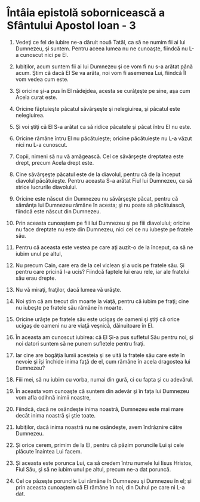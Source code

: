 # &#206;nt&#226;ia epistol&#259; soborniceasc&#259; a Sf&#226;ntului Apostol Ioan - 3

1. Vedeţi ce fel de iubire ne-a dăruit nouă Tatăl, ca să ne numim fii ai lui Dumnezeu, şi suntem. Pentru aceea lumea nu ne cunoaşte, fiindcă nu L-a cunoscut nici pe El. 

2. Iubiţilor, acum suntem fii ai lui Dumnezeu şi ce vom fi nu s-a arătat până acum. Ştim că dacă El Se va arăta, noi vom fi asemenea Lui, fiindcă Îl vom vedea cum este. 

3. Şi oricine şi-a pus în El nădejdea, acesta se curăţeşte pe sine, aşa cum Acela curat este. 

4. Oricine făptuieşte păcatul săvârşeşte şi nelegiuirea, şi păcatul este nelegiuirea. 

5. Şi voi ştiţi că El S-a arătat ca să ridice păcatele şi păcat întru El nu este. 

6. Oricine rămâne întru El nu păcătuieşte; oricine păcătuieşte nu L-a văzut nici nu L-a cunoscut. 

7. Copii, nimeni să nu vă amăgească. Cel ce săvârşeşte dreptatea este drept, precum Acela drept este. 

8. Cine săvârşeşte păcatul este de la diavolul, pentru că de la început diavolul păcătuieşte. Pentru aceasta S-a arătat Fiul lui Dumnezeu, ca să strice lucrurile diavolului. 

9. Oricine este născut din Dumnezeu nu săvârşeşte păcat, pentru că sămânţa lui Dumnezeu rămâne în acesta; şi nu poate să păcătuiască, fiindcă este născut din Dumnezeu. 

10. Prin aceasta cunoaştem pe fiii lui Dumnezeu şi pe fiii diavolului; oricine nu face dreptate nu este din Dumnezeu, nici cel ce nu iubeşte pe fratele său. 

11. Pentru că aceasta este vestea pe care aţi auzit-o de la început, ca să ne iubim unul pe altul, 

12. Nu precum Cain, care era de la cel viclean şi a ucis pe fratele său. Şi pentru care pricină l-a ucis? Fiindcă faptele lui erau rele, iar ale fratelui său erau drepte. 

13. Nu vă miraţi, fraţilor, dacă lumea vă urăşte. 

14. Noi ştim că am trecut din moarte la viaţă, pentru că iubim pe fraţi; cine nu iubeşte pe fratele său rămâne în moarte. 

15. Oricine urăşte pe fratele său este ucigaş de oameni şi ştiţi că orice ucigaş de oameni  nu are viaţă veşnică, dăinuitoare în El. 

16. În aceasta am cunoscut iubirea: că El Şi-a pus sufletul Său pentru noi, şi noi datori suntem să ne punem sufletele pentru fraţi. 

17. Iar cine are bogăţia lumii acesteia şi se uită la fratele său care este în nevoie şi îşi închide inima faţă de el, cum rămâne în acela dragostea lui Dumnezeu? 

18. Fiii mei, să nu iubim cu vorba, numai din gură, ci cu fapta şi cu adevărul. 

19. În aceasta vom cunoaşte că suntem din adevăr şi în faţa lui Dumnezeu vom afla odihnă inimii noastre, 

20. Fiindcă, dacă ne osândeşte inima noastră, Dumnezeu este mai mare decât inima noastră şi ştie toate. 

21. Iubiţilor, dacă inima noastră nu ne osândeşte, avem îndrăznire către Dumnezeu. 

22. Şi orice cerem, primim de la El, pentru că păzim poruncile Lui şi cele plăcute înaintea Lui facem. 

23. Şi aceasta este porunca Lui, ca să credem întru numele lui Iisus Hristos, Fiul Său, şi să ne iubim unul pe altul, precum ne-a dat poruncă. 

24. Cel ce păzeşte poruncile Lui rămâne în Dumnezeu şi Dumnezeu în el; şi prin aceasta cunoaştem că El rămâne în noi, din Duhul pe care ni L-a dat. 

